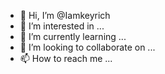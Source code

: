 - 👋 Hi, I’m @Iamkeyrich
- 👀 I’m interested in ...
- 🌱 I’m currently learning ...
- 💞️ I’m looking to collaborate on ...
- 📫 How to reach me ...

<!---
Iamkeyrich/Iamkeyrich is a ✨ special ✨ repository because its `README.md` (this file) appears on your GitHub profile.
You can click the Preview link to take a look at your changes.
--->

